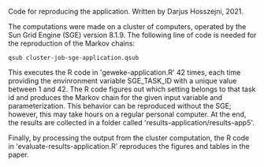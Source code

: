 Code for reproducing the application. Written by Darjus Hosszejni, 2021.

The computations were made on a cluster of computers, operated by the Sun Grid Engine (SGE) version 8.1.9. The following line of code is needed for the reproduction of the Markov chains:

`qsub cluster-job-sge-application.qsub`

This executes the R code in 'geweke-application.R' 42 times, each time providing the envinronment variable SGE_TASK_ID with a unique value between 1 and 42. The R code figures out which setting belongs to that task id and produces the Markov chain for the given input variable and parameterization.
This behavior can be reproduced without the SGE; however, this may take hours on a regular personal computer.
At the end, the results are collected in a folder called 'results-application/results-app5'.

Finally, by processing the output from the cluster computation, the R code in 'evaluate-results-application.R' reproduces the figures and tables in the paper.
